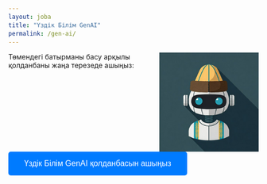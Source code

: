 ```yaml
---
layout: joba
title: "Үздік Білім GenAI"
permalink: /gen-ai/
---
```


<div style="position: relative;">
  <img src="..\assets\img\genai.png" alt="Gen AI" style="float: right; width: 200px; height: 200px; margin-left: 20px;" />
</div>

<p>Төмендегі батырманы басу арқылы қолданбаны жаңа терезеде ашыңыз:</p>

<button onclick="openApp()" style="background-color: #007bff; color: white; padding: 15px 32px; font-size: 16px; border-radius: 5px; border: none; cursor: pointer;">
    Үздік Білім GenAI қолданбасын ашыңыз
</button>

<script>
    function openApp() {
        window.open("https://uzdik-ai.streamlit.app/", "_blank", "width=1200,height=800");
    }
</script>
